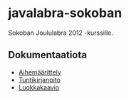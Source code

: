 javalabra-sokoban
=================

Sokoban Joululabra 2012 -kurssille.

## Dokumentaatiota
* <a href="https://github.com/Kauhsa/javalabra-sokoban/blob/master/dokumentointi/aihemaarittely.pdf?raw=true">Aihemäärittely</a>
* <a href="https://github.com/Kauhsa/javalabra-sokoban/blob/master/dokumentointi/tuntikirjanpito.txt">Tuntikirjanpito</a>
* <a href="https://github.com/Kauhsa/javalabra-sokoban/blob/master/dokumentointi/luokkakaavio.png">Luokkakaavio</a>
